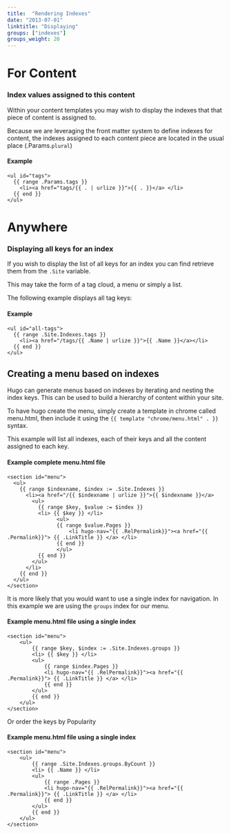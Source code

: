 ```yaml
---
title:  "Rendering Indexes"
date: "2013-07-01"
linktitle: "Displaying"
groups: ["indexes"]
groups_weight: 20
---
```

# For Content
### Index values assigned to this content

Within your content templates you may wish to display 
the indexes that that piece of content is assigned to.

Because we are leveraging the front matter system to 
define indexes for content, the indexes assigned to 
each content piece are located in the usual place 
(.Params.`plural`)

#### Example

    <ul id="tags">
      {{ range .Params.tags }}
        <li><a href="tags/{{ . | urlize }}">{{ . }}</a> </li>
      {{ end }}
    </ul>

# Anywhere
### Displaying all keys for an index

If you wish to display the list of all keys for an index you can 
find retrieve them from the `.Site` variable.

This may take the form of a tag cloud, a menu or simply a list.

The following example displays all tag keys:

#### Example

    <ul id="all-tags">
      {{ range .Site.Indexes.tags }}
        <li><a href="/tags/{{ .Name | urlize }}">{{ .Name }}</a></li>  
      {{ end }}
    </ul>

## Creating a menu based on indexes

Hugo can generate menus based on indexes by iterating and
nesting the index keys. This can be used to build a hierarchy
of content within your site.

To have hugo create the menu, simply create a template in chrome
called menu.html, then include it using the 
`{{ template "chrome/menu.html" . }}` syntax.


This example will list all indexes, each of their keys and all the content assigned to each key.
#### Example complete menu.html file

    <section id="menu">
      <ul>
        {{ range $indexname, $index := .Site.Indexes }}
          <li><a href="/{{ $indexname | urlize }}">{{ $indexname }}</a> 
            <ul> 
              {{ range $key, $value := $index }}
              <li> {{ $key }} </li>
                    <ul>
                    {{ range $value.Pages }}
                        <li hugo-nav="{{ .RelPermalink}}"><a href="{{ .Permalink}}"> {{ .LinkTitle }} </a> </li>
                    {{ end }}
                    </ul>
              {{ end }}
            </ul>
          </li> 
        {{ end }}
      </ul>
    </section>


It is more likely that you would want to use a single index for navigation.
In this example we are using the `groups` index for our menu.
#### Example menu.html file using a single index

    <section id="menu">
        <ul>
            {{ range $key, $index := .Site.Indexes.groups }}
            <li> {{ $key }} </li>
            <ul>
                {{ range $index.Pages }}
                <li hugo-nav="{{ .RelPermalink}}"><a href="{{ .Permalink}}"> {{ .LinkTitle }} </a> </li>
                {{ end }}
            </ul>
            {{ end }}
        </ul>
    </section>

Or order the keys by Popularity
#### Example menu.html file using a single index
    <section id="menu">
        <ul>
            {{ range .Site.Indexes.groups.ByCount }}
            <li> {{ .Name }} </li>
            <ul>
                {{ range .Pages }}
                <li hugo-nav="{{ .RelPermalink}}"><a href="{{ .Permalink}}"> {{ .LinkTitle }} </a> </li>
                {{ end }}
            </ul>
            {{ end }}
        </ul>
    </section>
